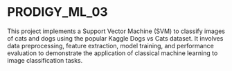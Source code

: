 # PRODIGY_ML_03
This project implements a Support Vector Machine (SVM) to classify images of cats and dogs using the popular Kaggle Dogs vs Cats dataset. It involves data preprocessing, feature extraction, model training, and performance evaluation to demonstrate the application of classical machine learning to image classification tasks.
